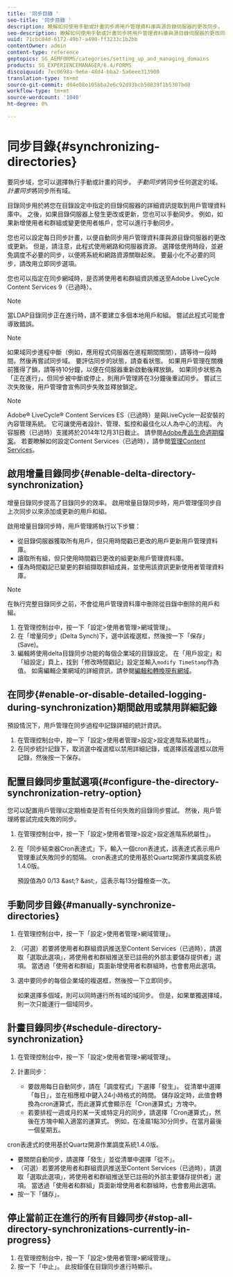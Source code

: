 ```yaml
---
title: '同步目錄 '
seo-title: '同步目錄 '
description: 瞭解如何使用手動或計畫同步將用戶管理資料庫與源目錄伺服器的更改同步。
seo-description: 瞭解如何使用手動或計畫同步將用戶管理資料庫與源目錄伺服器的更改同步。
uuid: 71cbc04d-6172-49b7-a490-ff3233c1b2bb
contentOwner: admin
content-type: reference
geptopics: SG_AEMFORMS/categories/setting_up_and_managing_domains
products: SG_EXPERIENCEMANAGER/6.4/FORMS
discoiquuid: 7ec0698a-9e6e-48d4-bba2-5a6eee313900
translation-type: tm+mt
source-git-commit: d04e08e105bba2e6c92d93bcb58839f1b5307bd8
workflow-type: tm+mt
source-wordcount: '1040'
ht-degree: 0%

---
```



# 同步目錄{#synchronizing-directories}

要同步域，您可以選擇執行手動或計畫的同步。 *手動同步*&#x200B;將同步任何選定的域。 *計畫同步*&#x200B;將同步所有域。

目錄同步用於將您在目錄設定中指定的目錄伺服器的詳細資訊提取到用戶管理資料庫中。 之後，如果目錄伺服器上發生更改或更新，您也可以手動同步。 例如，如果新增使用者和群組或變更使用者帳戶，您可以進行手動同步。

您也可以設定每日同步計畫，以便自動同步用戶管理資料庫與源目錄伺服器的更改或更新。 但是，請注意，此程式使用網路和伺服器資源。 選擇低使用時段，並避免調度不必要的同步，以便將系統和網路資源關聯起來。 要最小化不必要的同步，請改用立即同步選項。

您也可以指定在同步網域時，是否將使用者和群組資訊推送至Adobe LiveCycle Content Services 9（已過時）。

>[!NOTE]
>
>當LDAP目錄同步正在進行時，請不要建立多個本地用戶和組。 嘗試此程式可能會導致錯誤。

>[!NOTE]
>
>如果域同步進程中斷（例如，應用程式伺服器在進程期間關閉），請等待一段時間，然後再嘗試同步域。 要評估同步的狀態，請查看狀態。 如果用戶管理在關機前獲得了鎖，請等待10分鐘，以便在伺服器重新啟動後釋放鎖。 如果同步狀態為「正在進行」，但同步被中斷或停止，則用戶管理將在3分鐘後重試同步。 嘗試三次失敗後，用戶管理會宣佈同步失敗並釋放鎖定。

>[!NOTE]
>
>Adobe® LiveCycle® Content Services ES（已過時）是與LiveCycle一起安裝的內容管理系統。 它可讓使用者設計、管理、監控和最佳化以人為中心的流程。 內容服務（已過時）支援將於2014年12月31日截止。 請參閱[Adobe產品生命週期檔案](https://www.adobe.com/support/products/enterprise/eol/eol_matrix.html)。 若要瞭解如何設定Content Services（已過時），請參閱[管理Content Services](https://help.adobe.com/en_US/livecycle/9.0/admin_contentservices.pdf)。

## 啟用增量目錄同步{#enable-delta-directory-synchronization}

增量目錄同步提高了目錄同步的效率。 啟用增量目錄同步時，用戶管理僅同步自上次同步以來添加或更新的用戶和組。

啟用增量目錄同步時，用戶管理將執行以下步驟：

* 從目錄伺服器獲取所有用戶，但只用時間戳已更改的用戶更新用戶管理資料庫。
* 讀取所有組，但只使用時間戳已更改的組更新用戶管理資料庫。
* 僅為時間戳記已變更的群組擷取群組成員，並使用該資訊更新使用者管理資料庫。

>[!NOTE]
>
>在執行完整目錄同步之前，不會從用戶管理資料庫中刪除從目錄中刪除的用戶和組。

1. 在管理控制台中，按一下「設定>使用者管理>網域管理」。
1. 在「增量同步」(Delta Synch)下，選中該複選框，然後按一下「保存」(Save)。
1. 編輯將使用delta目錄同步功能的每個企業域的目錄設定。 在「用戶設定」和「組設定」頁上，找到「修改時間戳記」設定並輸入`modify TimeStamp`作為值。 如需編輯企業網域的詳細資訊，請參閱[編輯和轉換現有網域](/help/forms/using/admin-help/editing-converting-existing-domains.md#editing-and-converting-existing-domains)。

## 在同步{#enable-or-disable-detailed-logging-during-synchronization}期間啟用或禁用詳細記錄

預設情況下，用戶管理在同步過程中記錄詳細的統計資訊。

1. 在管理控制台中，按一下「設定>使用者管理>設定>設定進階系統屬性」。
1. 在同步統計記錄下，取消選中複選框以禁用詳細記錄，或選擇該複選框以啟用記錄，然後按一下保存。

## 配置目錄同步重試選項{#configure-the-directory-synchronization-retry-option}

您可以配置用戶管理以定期檢查是否有任何失敗的目錄同步嘗試。 然後，用戶管理將嘗試完成失敗的同步。

1. 在管理控制台中，按一下「設定>使用者管理>設定>設定進階系統屬性」。
1. 在「同步結束器Cron表達式」下，輸入一個cron表達式，該表達式表示用戶管理重試失敗同步的間隔。 cron表達式的使用基於Quartz開源作業調度系統1.4.0版。

   預設值為0 0/13 &amp;ast;? &amp;ast;，這表示每13分鐘檢查一次。

## 手動同步目錄{#manually-synchronize-directories}

1. 在管理控制台中，按一下「設定>使用者管理>網域管理」。
1. （可選）若要將使用者和群組資訊推送至Content Services（已過時），請選取「選取此選項」，將使用者和群組推送至已註冊的外部主要儲存提供者」選項。 當透過「使用者和群組」頁面新增使用者和群組時，也會套用此選項。
1. 選中要同步的每個企業域的複選框，然後按一下立即同步。

   如果選擇多個域，則可以同時運行所有域的域同步。 但是，如果單獨選擇域，則一次只能運行一個域同步。

## 計畫目錄同步{#schedule-directory-synchronization}

1. 在管理控制台中，按一下「設定>使用者管理>網域管理」。
1. 計畫同步：

   * 要啟用每日自動同步，請在「調度程式」下選擇「發生」。 從清單中選擇「每日」，並在相應框中鍵入24小時格式的時間。 儲存設定時，此值會轉換為cron運算式，而此運算式會顯示在「Cron運算式」方塊中。
   * 若要排程一週或月的某一天或特定月的同步，請選擇「Cron運算式」，然後在方塊中輸入適當的運算式。 例如，在凌晨1點30分同步。在當月最後一個星期五。

cron表達式的使用基於Quartz開源作業調度系統1.4.0版。

* 要關閉自動同步，請選擇「發生」並從清單中選擇「從不」。
* （可選）若要將使用者和群組資訊推送至Content Services（已過時），請選取「選取此選項」，將使用者和群組推送至已註冊的外部主要儲存提供者」選項。 當透過「使用者和群組」頁面新增使用者和群組時，也會套用此選項。
* 按一下「儲存」。

## 停止當前正在進行的所有目錄同步{#stop-all-directory-synchronizations-currently-in-progress}

1. 在管理控制台中，按一下「設定>使用者管理>網域管理」。
1. 按一下「中止」。 此按鈕僅在目錄同步進行時顯示。

